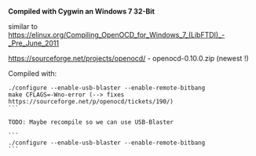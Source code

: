 **Compiled with Cygwin an Windows 7 32-Bit**

similar to https://elinux.org/Compiling_OpenOCD_for_Windows_7_(LibFTDI)_-_Pre_June_2011

https://sourceforge.net/projects/openocd/ - openocd-0.10.0.zip (newest !)

Compiled with:

````
./configure --enable-usb-blaster --enable-remote-bitbang
make CFLAGS=-Wno-error (--> fixes https://sourceforge.net/p/openocd/tickets/190/)
```

TODO: Maybe recompile so we can use USB-Blaster 

```
./configure --enable-usb-blaster --enable-remote-bitbang
```
